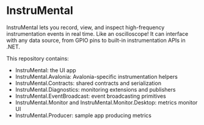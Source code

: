 # InstruMental

InstruMental lets you record, view, and inspect high-frequency instrumentation events in real time. Like an oscilloscope! It can interface with any data source, from GPIO pins to built-in instrumentation APIs in .NET.

This repository contains:
- InstruMental: the UI app
- InstruMental.Avalonia: Avalonia-specific instrumentation helpers
- InstruMental.Contracts: shared contracts and serialization
- InstruMental.Diagnostics: monitoring extensions and publishers
- InstruMental.EventBroadcast: event broadcasting primitives
- InstruMental.Monitor and InstruMental.Monitor.Desktop: metrics monitor UI
- InstruMental.Producer: sample app producing metrics
